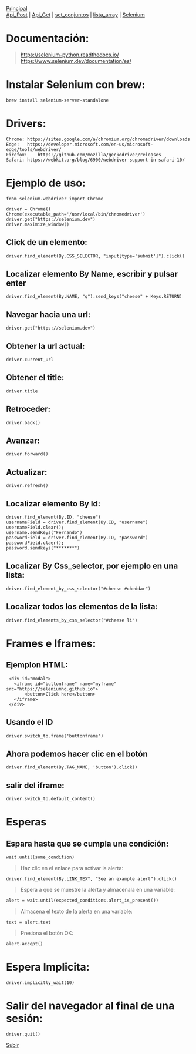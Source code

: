 <a name="top"></a>
[Principal](../README.md)<br/>
[Api_Post](../Cheat_Sheet/API_post.md) | [Api_Get](../Cheat_Sheet/API_Get.md)  | [set_conjuntos](../Cheat_Sheet/set_conjunto.md) | [lista_array](../Cheat_Sheet/lista_Array.md) | [Selenium](../Cheat_Sheet/selenium.md)


# Documentación:
> https://selenium-python.readthedocs.io/<br/>
> https://www.selenium.dev/documentation/es/

# Instalar Selenium con brew:<br>
    brew install selenium-server-standalone

# Drivers:<br/>
    Chrome:	https://sites.google.com/a/chromium.org/chromedriver/downloads
    Edge:	https://developer.microsoft.com/en-us/microsoft-edge/tools/webdriver/
    Firefox:	https://github.com/mozilla/geckodriver/releases
    Safari:	https://webkit.org/blog/6900/webdriver-support-in-safari-10/

# Ejemplo de uso:<br/>
    from selenium.webdriver import Chrome

    driver = Chrome()
    Chrome(executable_path='/usr/local/bin/chromedriver')
    driver.get("https://selenium.dev")
    driver.maximize_window()

## Click de un elemento:<br/>
    driver.find_element(By.CSS_SELECTOR, "input[type='submit']").click()

## Localizar elemento By Name, escribir y pulsar enter<br/>
    driver.find_element(By.NAME, "q").send_keys("cheese" + Keys.RETURN)

## Navegar hacia una url:<br/>
    driver.get("https://selenium.dev")

## Obtener la url actual:<br/>
    driver.current_url

## Obtener el title:<br/>
    driver.title

## Retroceder:<br/>
    driver.back()

## Avanzar:<br/>
    driver.forward()

## Actualizar:<br/>
    driver.refresh()

## Localizar elemento By Id:<br/>
    driver.find_element(By.ID, "cheese")
    usernameField = driver.find_element(By.ID, "username")
    usernameField.clear();
    username.sendKeys("Fernando")
    passwordField = driver.find_element(By.ID, "password")
    passwordField.claer();
    password.sendkeys("*******")

## Localizar By Css_selector, por ejemplo en una lista:<br/>
    driver.find_element_by_css_selector("#cheese #cheddar")

## Localizar todos los elementos de la lista:<br/>
    driver.find_elements_by_css_selector("#cheese li")

# Frames e Iframes:<br/>
Ejemplon HTML:<br/>
--------------
     <div id="modal">
       <iframe id="buttonframe" name="myframe"  src="https://seleniumhq.github.io">
           <button>Click here</button>
       </iframe>
     </div>

Usando el ID<br/>
------------
    driver.switch_to.frame('buttonframe')

Ahora podemos hacer clic en el botón<br/>
------------------------------------
    driver.find_element(By.TAG_NAME, 'button').click()

## salir del iframe:<br/>
    driver.switch_to.default_content()

# Esperas<br/>
Espara hasta que se cumpla una condición:<br/>
-----------------------------------------
    wait.until(some_condition)

> Haz clic en el enlace para activar la alerta:<br/>

    driver.find_element(By.LINK_TEXT, "See an example alert").click()

>  Espera a que se muestre la alerta y almacenala en una variable:<br/>
    
    alert = wait.until(expected_conditions.alert_is_present())

> Almacena el texto de la alerta en una variable:<br/>

    text = alert.text

> Presiona el botón OK:<br/>

    alert.accept()

# Espera Implicita:<br/>
    driver.implicitly_wait(10)

# Salir del navegador al final de una sesión:<br/>
    driver.quit()
[Subir](#top)